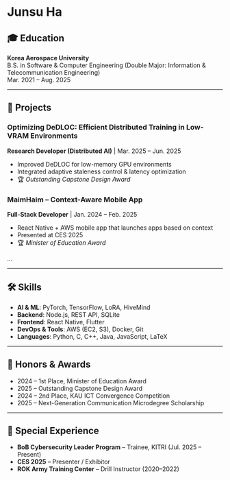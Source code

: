 # Junsu Ha


## 🎓 Education
**Korea Aerospace University**  
B.S. in Software & Computer Engineering (Double Major: Information & Telecommunication Engineering)  
Mar. 2021 – Aug. 2025

---

## 💼 Projects
### Optimizing DeDLOC: Efficient Distributed Training in Low-VRAM Environments
**Research Developer (Distributed AI)** | Mar. 2025 – Jun. 2025  
- Improved DeDLOC for low-memory GPU environments  
- Integrated adaptive staleness control & latency optimization  
- 🏆 *Outstanding Capstone Design Award*

### MaimHaim – Context-Aware Mobile App
**Full-Stack Developer** | Jan. 2024 – Feb. 2025  
- React Native + AWS mobile app that launches apps based on context  
- Presented at CES 2025  
- 🏆 *Minister of Education Award*

...

---

## 🛠 Skills
- **AI & ML**: PyTorch, TensorFlow, LoRA, HiveMind  
- **Backend**: Node.js, REST API, SQLite  
- **Frontend**: React Native, Flutter  
- **DevOps & Tools**: AWS (EC2, S3), Docker, Git  
- **Languages**: Python, C, C++, Java, JavaScript, LaTeX

---

## 🏅 Honors & Awards
- 2024 – 1st Place, Minister of Education Award  
- 2025 – Outstanding Capstone Design Award  
- 2024 – 2nd Place, KAU ICT Convergence Competition  
- 2025 – Next-Generation Communication Microdegree Scholarship

---

## 🌟 Special Experience
- **BoB Cybersecurity Leader Program** – Trainee, KITRI (Jul. 2025 – Present)  
- **CES 2025** – Presenter / Exhibitor  
- **ROK Army Training Center** – Drill Instructor (2020–2022)  
